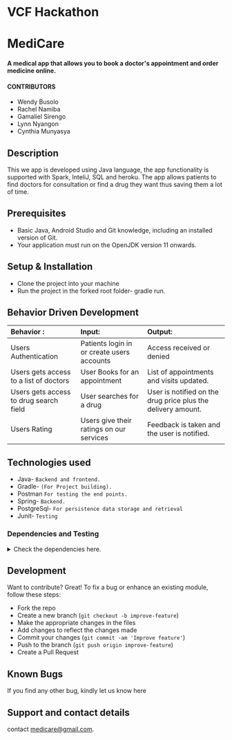 # VCF Hackathon
# MediCare

#### A medical app that allows you to book a doctor's appointment and order medicine online.
#### CONTRIBUTORS
<ul>
<li>Wendy Busolo</li> 
<li>Rachel Namiba</li>
<li>Gamaliel Sirengo</li>
<li>Lynn Nyangon</li>
<li>Cynthia Munyasya</li>
</ul>


## Description
This we app is developed using Java language, the app functionality is supported with Spark, InteliJ, SQL and heroku. The app allows patients to find doctors for consultation or find a drug they want thus saving them a lot of time.

## Prerequisites
- Basic Java, Android Studio and Git knowledge, including an installed version of Git.
- Your application must run on the OpenJDK version 11 onwards.

## Setup & Installation
* Clone the project into your machine
* Run the project in the forked root folder- gradle run.


## Behavior Driven Development
| Behavior :                                | Input:                                                                     | Output:
 | :---------------------------------------- | :--------------------------------------------------------------------------| :-------------         
|  Users Authentication                     | Patients login in or create users accounts                                  | Access received or denied
| Users gets access to a list of doctors    | User Books for an appointment                                              | List of appointments and visits updated.
| Users gets access to drug search field    | User searches for a drug                                                   | User is notified on the drug price plus the delivery amount.
| Users Rating                              | Users give their ratings on our services                                   | Feedback is taken and the user is notified.

## Technologies used
* Java- `Backend and frontend.`
* Gradle- `(For Project building).`
* Postman `For testing the end points.`
* Spring- `Backend.`
* PostgreSql- `For persistence data storage and retrieval`
* Junit- `Testing`

### Dependencies and Testing

<details>
  <summary> Check the dependencies here.</summary>

```
dependencies {

    implementation 'androidx.appcompat:appcompat:1.4.2'
    implementation 'com.google.android.material:material:1.6.1'
    implementation 'androidx.constraintlayout:constraintlayout:2.1.4'
    implementation 'com.google.firebase:firebase-analytics:21.0.0'
    implementation 'com.google.firebase:firebase-auth:21.0.6'
    implementation 'com.google.firebase:firebase-database:20.0.5'
    implementation 'com.google.firebase:firebase-firestore:24.2.0'
    testImplementation 'junit:junit:4.13.2'
    //junit
    androidTestImplementation 'androidx.test.ext:junit:1.1.3'
    //espresso
    androidTestImplementation 'androidx.test.espresso:espresso-core:3.4.0'
    //material design
    implementation 'com.google.android.material:material:1.6.1'
    implementation 'androidx.constraintlayout:constraintlayout:2.1.4'
    implementation 'com.google.android.material:material:1.6.1'
    //Firebase  google analytics
    //Firebase realtime database
    //Firebase authentication
    //ButterKnife
    testImplementation 'junit:junit:4.13.2'
    implementation 'com.jakewharton:butterknife:10.2.0'
    annotationProcessor 'com.jakewharton:butterknife-compiler:10.2.0'
    //card view
    implementation "androidx.cardview:cardview:1.0.0"
    //Retrofit
    implementation 'com.squareup.retrofit2:retrofit:2.5.0'
    implementation 'com.squareup.retrofit2:converter-gson:2.5.0'
    //Glide
    implementation 'com.github.bumptech.glide:glide:4.13.0'
    annotationProcessor 'com.github.bumptech.glide:compiler:4.13.0'
    //google truth
    implementation "com.google.truth:truth:1.1.3"
    androidTestImplementation "com.google.truth:truth:1.1.3"
    testImplementation "com.google.truth.extensions:truth-java8-extension:1.1.3"
    implementation "com.google.guava:guava:31.1-android"
    //daimaija animation
    implementation 'com.daimajia.androidanimations:library:2.4@aar'
    implementation "com.airbnb.android:lottie:3.4.0"
    //Rounded Image
    implementation 'com.makeramen:roundedimageview:2.3.0'
    //Navigation Component
    implementation 'androidx.navigation:navigation-fragment-ktx:2.5.0'
    implementation 'androidx.navigation:navigation-ui-ktx:2.5.0'
    //picasso
    implementation 'com.squareup.picasso:picasso:2.8'

//Robolectric dependencies
    testImplementation 'org.robolectric:robolectric:4.4'

}
```
</details>

## Development

Want to contribute? Great!
To fix a bug or enhance an existing module, follow these steps:

- Fork the repo
- Create a new branch (`git checkout -b improve-feature`)
- Make the appropriate changes in the files
- Add changes to reflect the changes made
- Commit your changes (`git commit -am 'Improve feature'`)
- Push to the branch (`git push origin improve-feature`)
- Create a Pull Request

## Known Bugs

If you find any other bug, kindly let us know here []()


## Support and contact details
contact   medicare@gmail.com.
